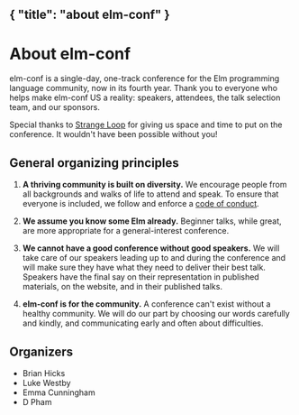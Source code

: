 {
    "title": "about elm-conf"
}
---

# About elm-conf

elm-conf is a single-day, one-track conference for the Elm programming language community, now in its fourth year.
Thank you to everyone who helps make elm-conf US a reality: speakers, attendees, the talk selection team, and our sponsors.

Special thanks to [Strange Loop](http://www.thestrangeloop.com) for giving us space and time to put on the conference.
It wouldn't have been possible without you!

## General organizing principles

1. **A thriving community is built on diversity.**
   We encourage people from all backgrounds and walks of life to attend and speak.
   To ensure that everyone is included, we follow and enforce a [code of conduct](http://thestrangeloop.com/policies.html).

2. **We assume you know some Elm already.**
   Beginner talks, while great, are more appropriate for a general-interest conference.

3. **We cannot have a good conference without good speakers.**
   We will take care of our speakers leading up to and during the conference and will make sure they have what they need to deliver their best talk.
   Speakers have the final say on their representation in published materials, on the website, and in their published talks.

3. **elm-conf is for the community.**
   A conference can't exist without a healthy community.
   We will do our part by choosing our words carefully and kindly, and communicating early and often about difficulties.

## Organizers

- Brian Hicks
- Luke Westby
- Emma Cunningham
- D Pham
